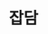 ---
title: 잡담
description: 잡담 카테고리입니다.
image:

# Badge style
style:
    background: "#81F7FF"
    color: "#fff"
---
